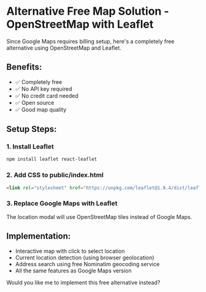 # Alternative Free Map Solution - OpenStreetMap with Leaflet

Since Google Maps requires billing setup, here's a completely free alternative using OpenStreetMap and Leaflet.

## Benefits:
- ✅ Completely free
- ✅ No API key required
- ✅ No credit card needed
- ✅ Open source
- ✅ Good map quality

## Setup Steps:

### 1. Install Leaflet
```bash
npm install leaflet react-leaflet
```

### 2. Add CSS to public/index.html
```html
<link rel="stylesheet" href="https://unpkg.com/leaflet@1.9.4/dist/leaflet.css" />
```

### 3. Replace Google Maps with Leaflet
The location modal will use OpenStreetMap tiles instead of Google Maps.

## Implementation:
- Interactive map with click to select location
- Current location detection (using browser geolocation)
- Address search using free Nominatim geocoding service
- All the same features as Google Maps version

Would you like me to implement this free alternative instead?